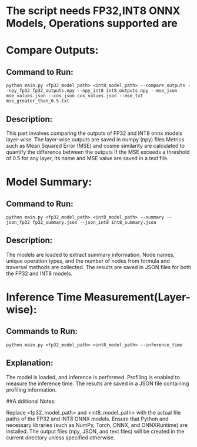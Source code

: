 # The script needs FP32,INT8 ONNX Models, Operations supported are
# Compare Outputs:

## Command to Run:
```python main.py <fp32_model_path> <int8_model_path> --compare_outputs --npy_fp32 fp32_outputs.npy --npy_int8 int8_outputs.npy --mse_json mse_values.json --cos_json cos_values.json --mse_txt mse_greater_than_0.5.txt```


## Description: 
This part involves comparing the outputs of FP32 and INT8 onnx models layer-wise. 
The layer-wise outputs are saved in numpy (npy) files
Metrics such as Mean Squared Error (MSE) and cosine similarity are calculated to quantify the difference between the outputs
If the MSE exceeds a threshold of 0.5 for any layer, its name and MSE value are saved in a text file.


# Model Summary:


## Command to Run:
```python main.py <fp32_model_path> <int8_model_path> --summary --json_fp32 fp32_summary.json --json_int8 int8_summary.json```

## Description: 
The models are loaded to extract summary information.
Node names, unique operation types, and the number of nodes from formula and traversal methods are collected.
The results are saved in JSON files for both the FP32 and INT8 models.

# Inference Time Measurement(Layer-wise):


## Commands to Run:
```python main.py <fp32_model_path> <int8_model_path> --inference_time```

## Explanation:
The model is loaded, and inference is performed.
Profiling is enabled to measure the inference time.
The results are saved in a JSON file containing profiling information.

##A dditional Notes:

Replace <fp32_model_path> and <int8_model_path> with the actual file paths of the FP32 and INT8 ONNX models.
Ensure that Python and necessary libraries (such as NumPy, Torch, ONNX, and ONNXRuntime) are installed.
The output files (npy, JSON, and text files) will be created in the current directory unless specified otherwise.
